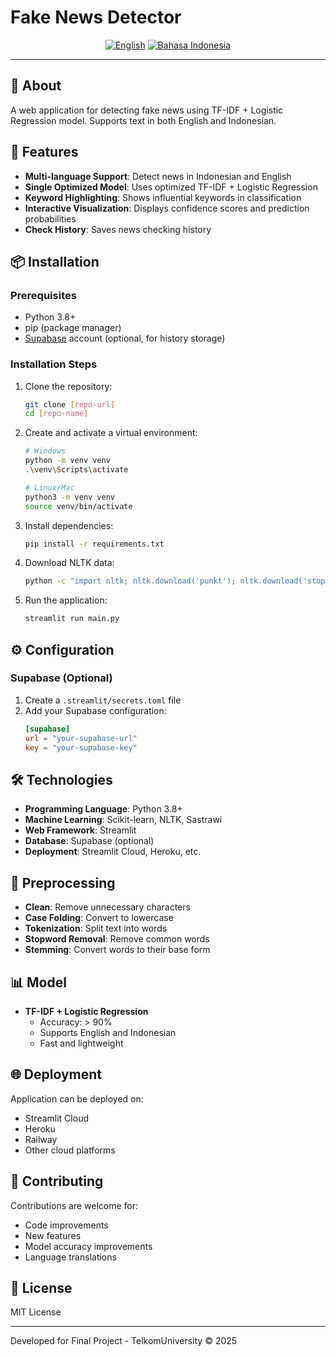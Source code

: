 # Fake News Detector

<div align="center">
  <a href="#english"><img src="https://img.shields.io/badge/English-4285F4?style=for-the-badge&logo=google-translate&logoColor=white" alt="English"></a>
  <a href="#indonesian"><img src="https://img.shields.io/badge/Bahasa_Indonesia-FF5722?style=for-the-badge&logo=google-translate&logoColor=white" alt="Bahasa Indonesia"></a>
</div>

---

<div id="english">

## 🌟 About

A web application for detecting fake news using TF-IDF + Logistic Regression model. Supports text in both English and Indonesian.

## 🚀 Features

- **Multi-language Support**: Detect news in Indonesian and English
- **Single Optimized Model**: Uses optimized TF-IDF + Logistic Regression
- **Keyword Highlighting**: Shows influential keywords in classification
- **Interactive Visualization**: Displays confidence scores and prediction probabilities
- **Check History**: Saves news checking history

## 📦 Installation

### Prerequisites
- Python 3.8+
- pip (package manager)
- [Supabase](https://supabase.com) account (optional, for history storage)

### Installation Steps

1. Clone the repository:
   ```bash
   git clone [repo-url]
   cd [repo-name]
   ```

2. Create and activate a virtual environment:
   ```bash
   # Windows
   python -m venv venv
   .\venv\Scripts\activate
   
   # Linux/Mac
   python3 -m venv venv
   source venv/bin/activate
   ```

3. Install dependencies:
   ```bash
   pip install -r requirements.txt
   ```

4. Download NLTK data:
   ```bash
   python -c "import nltk; nltk.download('punkt'); nltk.download('stopwords'); nltk.download('wordnet')"
   ```

5. Run the application:
   ```bash
   streamlit run main.py
   ```

## ⚙️ Configuration

### Supabase (Optional)
1. Create a `.streamlit/secrets.toml` file
2. Add your Supabase configuration:
   ```toml
   [supabase]
   url = "your-supabase-url"
   key = "your-supabase-key"
   ```

## 🛠️ Technologies

- **Programming Language**: Python 3.8+
- **Machine Learning**: Scikit-learn, NLTK, Sastrawi
- **Web Framework**: Streamlit
- **Database**: Supabase (optional)
- **Deployment**: Streamlit Cloud, Heroku, etc.

## 🔧 Preprocessing

- **Clean**: Remove unnecessary characters
- **Case Folding**: Convert to lowercase
- **Tokenization**: Split text into words
- **Stopword Removal**: Remove common words
- **Stemming**: Convert words to their base form

## 📊 Model

- **TF-IDF + Logistic Regression**
  - Accuracy: > 90%
  - Supports English and Indonesian
  - Fast and lightweight

## 🌐 Deployment

Application can be deployed on:
- Streamlit Cloud
- Heroku
- Railway
- Other cloud platforms

## 🤝 Contributing

Contributions are welcome for:
- Code improvements
- New features
- Model accuracy improvements
- Language translations

## 📄 License

MIT License

---

Developed for Final Project - TelkomUniversity © 2025

</div>

<div id="indonesian" style="display: none;">

## 🌟 Tentang

Aplikasi web untuk deteksi berita palsu (fake news) menggunakan model TF-IDF + Logistic Regression. Mendukung teks dalam Bahasa Indonesia dan Inggris.

## 🚀 Fitur Utama

- **Dukungan Multi-bahasa**: Deteksi berita dalam Bahasa Indonesia dan Inggris
- **Model Tunggal**: Menggunakan TF-IDF + Logistic Regression yang telah dioptimalkan
- **Highlight Kata Kunci**: Menampilkan kata-kata kunci yang berpengaruh dalam keputusan klasifikasi
- **Visualisasi Interaktif**: Menampilkan confidence score dan probabilitas prediksi
- **Riwayat Pengecekan**: Menyimpan riwayat pengecekan berita

## 📦 Instalasi

### Persyaratan
- Python 3.8+
- pip (package manager)
- Akun [Supabase](https://supabase.com) (opsional, untuk penyimpanan riwayat)

### Langkah-langkah Instalasi

1. Clone repository ini:
   ```bash
   git clone [repo-url]
   cd [repo-name]
   ```

2. Buat dan aktifkan environment virtual:
   ```bash
   # Windows
   python -m venv venv
   .\venv\Scripts\activate
   
   # Linux/Mac
   python3 -m venv venv
   source venv/bin/activate
   ```

3. Install dependensi:
   ```bash
   pip install -r requirements.txt
   ```

4. Download data NLTK:
   ```bash
   python -c "import nltk; nltk.download('punkt'); nltk.download('stopwords'); nltk.download('wordnet')"
   ```

5. Jalankan aplikasi:
   ```bash
   streamlit run main.py
   ```

## ⚙️ Konfigurasi

### Supabase (Opsional)
1. Buat file `.streamlit/secrets.toml`
2. Tambahkan konfigurasi Supabase:
   ```toml
   [supabase]
   url = "your-supabase-url"
   key = "your-supabase-key"
   ```

## 🛠️ Teknologi

- **Bahasa Pemrograman**: Python 3.8+
- **Machine Learning**: Scikit-learn, NLTK, Sastrawi
- **Web Framework**: Streamlit
- **Database**: Supabase (opsional)
- **Deployment**: Streamlit Cloud, Heroku, dll.

## 🔧 Preprocessing

- **Bersihkan**: Menghapus karakter tidak perlu
- **Case Folding**: Mengubah ke huruf kecil
- **Tokenisasi**: Memecah teks menjadi kata-kata
- **Stopword Removal**: Menghapus kata umum
- **Stemming**: Mengubah kata ke bentuk dasarnya

## 📊 Model

- **TF-IDF + Logistic Regression**
  - Akurasi: > 90%
  - Mendukung Bahasa Indonesia dan Inggris
  - Cepat dan ringan

## 🌐 Deployment

Aplikasi dapat di-deploy di:
- Streamlit Cloud
- Heroku
- Railway
- Platform cloud lainnya

## 🤝 Berkontribusi

Kontribusi terbuka untuk:
- Perbaikan kode
- Penambahan fitur
- Peningkatan akurasi model
- Terjemahan bahasa

## 📜 Lisensi

MIT License

---

An application for detecting fake news using machine learning models with a Streamlit interface.

## 🚀 Features

- Automatic news extraction from various news websites
- Fake news detection using machine learning models
- Multi-language support (English and Indonesian)
- Interactive user interface
- Prediction result visualization
- Checking history

## 🛠️ Technologies

- **Programming Language**: Python 3.8+
- **Machine Learning**: Scikit-learn, NLTK, Sastrawi
- **Web Framework**: Streamlit
- **Database**: Supabase (optional)
- **Deployment**: Streamlit Cloud, Heroku, etc.

## 🔧 Preprocessing

- **Clean**: Remove unnecessary characters
- **Case Folding**: Convert to lowercase
- **Tokenization**: Split text into words
- **Stopword Removal**: Remove common words
- **Stemming**: Convert words to their base form

## 📊 Models

- **TF-IDF + Logistic Regression**
  - Accuracy: > 90%
  - Supports English and Indonesian
  - Fast and lightweight

## 🌐 Deployment

Application can be deployed on:
- Streamlit Cloud
- Heroku
- Railway
- Other cloud platforms

## 🤝 Contributing

Contributions are welcome for:
- Code improvements
- New features
- Model accuracy improvements
- Language translations

## 📄 License

MIT License

---

Dikembangkan untuk Tugas Akhir - TelkomUniversity 2025

<div id="indonesian" style="display: none;">

# News Scraper & Detektor Berita Palsu

Aplikasi untuk mendeteksi berita palsu menggunakan model machine learning dengan antarmuka Streamlit.

## 🚀 Fitur

- Ekstraksi berita otomatis dari berbagai situs berita
- Deteksi berita palsu menggunakan model machine learning
- Dukungan multi-bahasa (Indonesia dan Inggris)
- Antarmuka pengguna yang interaktif
- Visualisasi hasil prediksi
- Riwayat pengecekan

## 🛠️ Teknologi

- **Bahasa Pemrograman**: Python 3.8+
- **Machine Learning**: Scikit-learn, NLTK, Sastrawi
- **Web Framework**: Streamlit
- **Database**: Supabase (opsional)
- **Deployment**: Streamlit Cloud, Heroku, dll.

## 🔧 Preprocessing

- **Bersihkan**: Menghapus karakter tidak perlu
- **Case Folding**: Mengubah ke huruf kecil
- **Tokenisasi**: Memecah teks menjadi kata-kata
- **Stopword Removal**: Menghapus kata umum
- **Stemming**: Mengubah kata ke bentuk dasarnya

## 📊 Model

- **TF-IDF + Logistic Regression**
  - Akurasi: > 90%
  - Mendukung Bahasa Indonesia dan Inggris
  - Cepat dan ringan

## 🌐 Deployment

Aplikasi dapat di-deploy di:
- Streamlit Cloud
- Heroku
- Railway
- Platform cloud lainnya

## 🤝 Berkontribusi

Kontribusi terbuka untuk:
- Perbaikan kode
- Penambahan fitur
- Peningkatan akurasi model
- Terjemahan bahasa

## 📄 License

MIT License

</div>

<div align="center">
  <a href="#english"><img src="https://img.shields.io/badge/English-4285F4?style=for-the-badge&logo=google-translate&logoColor=white" alt="English"></a>
  <a href="#indonesian"><img src="https://img.shields.io/badge/Bahasa_Indonesia-FF5722?style=for-the-badge&logo=google-translate&logoColor=white" alt="Bahasa Indonesia"></a>
</div>




